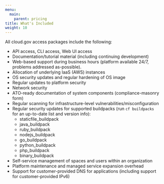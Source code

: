 ```yaml
---
menu:
  main:
    parent: pricing
title: What's Included
weight: 10
---
```


All cloud.gov access packages include the following:

- API access, CLI access, Web UI access
- Documentation/tutorial material (including continuing development)
- Web-based support during business hours (platform available 24/7, problems addressed as-possible).
- Allocation of underlying IaaS (AWS) instances
- OS security updates and regular hardening of OS image
- Regular updates to platform security
- Network security
- ATO-ready documentation of system components (compliance-masonry form)
- Regular scanning for infrastructure-level vulnerabilities/misconfiguration
- Regular security updates for supported buildpacks (run `cf buildpacks` for an up-to-date list and version info):
  + staticfile_buildpack
  + java_buildpack
  + ruby_buildpack
  + nodejs_buildpack
  + go_buildpack
  + python_buildpack
  + php_buildpack
  + binary_buildpack
- Self-service management of spaces and users within an organization
- Platform maintenance and managed service expansion overhead
- Support for customer-provided DNS for applications (including support for customer-provided IPv6)

<!--
TODO
- TCO statement (red/not-included stuff)
-->
